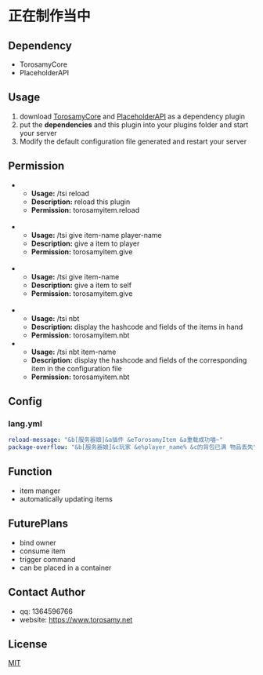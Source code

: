 # 正在制作当中
## Dependency
- TorosamyCore
- PlaceholderAPI
## Usage
1. download [TorosamyCore](https://github.com/ToroSamy/TorosamyCore) and [PlaceholderAPI](https://www.spigotmc.org/resources/placeholderapi.6245/) as a dependency plugin
2. put the **dependencies** and this plugin into your plugins folder and start your server
3. Modify the default configuration file generated and restart your server
## Permission
- - **Usage:** /tsi reload
  - **Description:** reload this plugin
  - **Permission:** torosamyitem.reload
  <br>
- - **Usage:** /tsi give item-name player-name
  - **Description:** give a item to player
  - **Permission:** torosamyitem.give
  <br>
- - **Usage:** /tsi give item-name
  - **Description:** give a item to self
  - **Permission:** torosamyitem.give
  <br>
- - **Usage:** /tsi nbt
  - **Description:** display the hashcode and fields of the items in hand
  - **Permission:** torosamyitem.nbt
    <br>
- - **Usage:** /tsi nbt item-name
  - **Description:** display the hashcode and fields of the corresponding item in the configuration file
  - **Permission:** torosamyitem.nbt
## Config
### lang.yml
```yml
reload-message: "&b[服务器娘]&a插件 &eTorosamyItem &a重载成功喵~"
package-overflow: "&b[服务器娘]&c玩家 &e%player_name% &c的背包已满 物品丢失"
```

## Function
- item manger
- automatically updating items
## FuturePlans
- bind owner
- consume item
- trigger command
- can be placed in a container
## Contact Author
- qq: 1364596766
- website: https://www.torosamy.net

## License

[MIT](./LICENSE)
